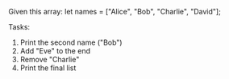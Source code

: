 Given this array:
let names = ["Alice", "Bob", "Charlie", "David"];

Tasks:
1. Print the second name ("Bob")
2. Add "Eve" to the end
3. Remove "Charlie"
4. Print the final list
